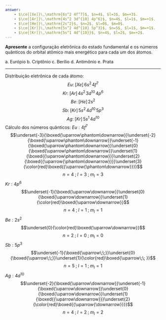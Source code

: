 ```yaml
---
answer:
    - $\ce{[Xe]}\,\mathrm{6s^2 4f^7}$, $n=4$, $l=3$, $m=+3$.
    - $\ce{[Ar]}\,\mathrm{4s^2 3d^{10} 4p^6}$, $n=4$, $l=1$, $m=+1$.
    - $\ce{[He]}\,\mathrm{2s^2}$, $n=2$, $l=0$, $m=0$.
    - $\ce{[Kr]}\,\mathrm{5s^2 4d^{10} 5p^3}$, $n=5$, $l=1$, $m=+1$.
    - $\ce{[Kr]}\,\mathrm{5s^1 4d^{10}}$, $n=4$, $l=2$, $m=+2$.
---
```


**Apresente** a configuração eletrônica do estado fundamental e os números quânticos do orbital atômico mais energético para cada um dos átomos.

a. Európio
b. Criptônio
c. Berílio
d. Antimônio
e. Prata

---

Distribuição eletrônica de cada átomo:
$$Eu:\;[Xe]\,6s^{2}\,4f^{7}$$
$$Kr:\;[Ar]\,4s^2\,3d^{10}\,4p^{6}$$
$$Be:\;[He]\,2s^{2}$$
$$Sb:\;[Kr]\,5s^{2}\,4d^{10}\,5p^{3}$$
$$Ag:\;[Kr]\,5s^{1}\,4d^{10}$$
Cálculo dos números quânticos:
$Eu: 4f^{7}$
$$\underset{-3}{\boxed{\uparrow\phantom\downarrow}}\underset{-2}{\boxed{\uparrow\phantom\downarrow}}\underset{-1}{\boxed{\uparrow\phantom\downarrow}}\underset{0}{\boxed{\uparrow\phantom\downarrow}}\underset{1}{\boxed{{\uparrow\phantom\downarrow}}}\underset{2}{\boxed{{\uparrow{\phantom\downarrow}}}}\underset{3}{\color{red}\boxed{{\uparrow{\phantom\downarrow}}}}$$
$$n=4\;;\;l=3\;;\;m_{l}=3$$
$Kr:4p^{6}$
$$\underset{-1}{\boxed{\uparrow\downarrow}}\underset{0}{\boxed{\uparrow\downarrow}}\underset{1}{\color{red}\boxed{\uparrow\downarrow}}$$
$$n=4\;;\;l=1\;;\;m_{l}=1$$
$Be: 2s^{2}$
$$\underset{0}{\color{red}\boxed{\uparrow\downarrow}}$$
$$n=2\;;\;l=0\;;\;m_{l}=0$$
$Sb:5p^{3}$
$$\underset{-1}{\boxed{\uparrow\;\;}}\underset{0}{\boxed{\uparrow\;\;}}\underset{1}{\color{red}\boxed{\uparrow\;\; }}$$
$$n=5\;;\;l=1\;;\;m_{l}=1$$
$Ag:4d^{10}$
$$\underset{-2}{\boxed{\uparrow\downarrow}}\underset{-1}{\boxed{\uparrow\downarrow}}\underset{0}{\boxed{\uparrow\downarrow}}\underset{1}{\boxed{{\uparrow\downarrow}}}\underset{2}{\color{red}\boxed{{\uparrow{\downarrow}}}}$$
$$n=4\;;\;l=2\;;\;m_{l}=2$$
